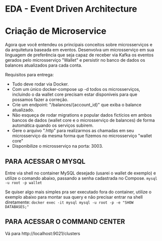 # EDA - Event Driven Architecture

# Criação de Microservice

Agora que você entendeu os principais conceitos sobre microsserviços e da arquitetura baseada em eventos. Desenvolva um microsserviço em sua linguagem de preferência que seja capaz de receber via Kafka os eventos gerados pelo microsserviço "Wallet" e persistir no banco de dados os balances atualizados para cada conta.


Requisitos para entrega:
- Tudo deve rodar via Docker.
- Com um único docker-compose up -d todos os microsserviços, incluindo o da wallet core precisam estar disponíveis para que possamos fazer a correção.
- Crie um endpoint: "/balances/{account_id}" que exiba o balance atualizado.
- Não esqueça de rodar migrations e popular dados fictícios em ambos bancos de dados (wallet core e o microsserviço de balances) de forma automática quando os serviços subirem.
- Gere o arquivo ".http" para realizarmos as chamadas em seu microsserviço da mesma forma que fizemos no microsserviço "wallet core"
- Disponibilize o microsserviço na porta: 3003.

## PARA ACESSAR O MYSQL
Entre via shell no container MySQL desejado (usarei o wallet de exemplo) e utilize o comando abaixo, passando a senha cadastrada no Compose.
`mysql -u root -p wallet`

Se quiser algo mais simples pra ser executado fora do container, utilize o exemplo abaixo para montar sua query e não precisar entrar na shell diretamente:
`docker exec -it mysql mysql -u root -p -e "SHOW DATABASES;"`

## PARA ACESSAR O COMMAND CENTER
Vá para http://localhost:9021/clusters
